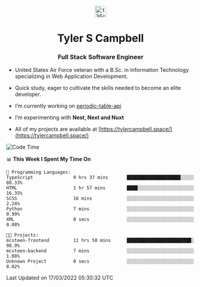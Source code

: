 <p align="center">
<a href="https://www.linkedin.com/in/t36campbell" target="blank"><img align="center" src="https://ik.imagekit.io/t36campbell/Portfolio/linkedin.png.original_m8bbGgPh6.png" alt="t36campbell" height="30" width="30" /></a>
</p>
<h1 align="center">Tyler S Campbell</h1>
<h3 align="center">Full Stack Software Engineer</h3>

* United States Air Force veteran with a B.Sc. in Information Technology specializing in Web Application Development. 

* Quick study, eager to cultivate the skills needed to become an elite developer.

* I’m currently working on [periodic-table-api](https://github.com/t36campbell/periodic-table-api)

* I’m experimenting with **Nest, Next and Nuxt**

* All of my projects are available at [https://tylercampbell.space/](https://tylercampbell.space/)

<!--START_SECTION:waka-->
![Code Time](http://img.shields.io/badge/Code%20Time-1%2C503%20hrs%2013%20mins-blue)

📊 **This Week I Spent My Time On** 

```text
💬 Programming Languages: 
TypeScript               9 hrs 37 mins       ████████████████████░░░░░   80.33% 
HTML                     1 hr 57 mins        ████░░░░░░░░░░░░░░░░░░░░░   16.35% 
SCSS                     16 mins             ░░░░░░░░░░░░░░░░░░░░░░░░░   2.24% 
Python                   7 mins              ░░░░░░░░░░░░░░░░░░░░░░░░░   0.99% 
XML                      0 secs              ░░░░░░░░░░░░░░░░░░░░░░░░░   0.08%

🐱‍💻 Projects: 
mcsteen-frontend         11 hrs 50 mins      ████████████████████████░   98.9% 
mcsteen-backend          7 mins              ░░░░░░░░░░░░░░░░░░░░░░░░░   1.08% 
Unknown Project          0 secs              ░░░░░░░░░░░░░░░░░░░░░░░░░   0.02%

```


 Last Updated on 17/03/2022 05:30:32 UTC
<!--END_SECTION:waka-->
